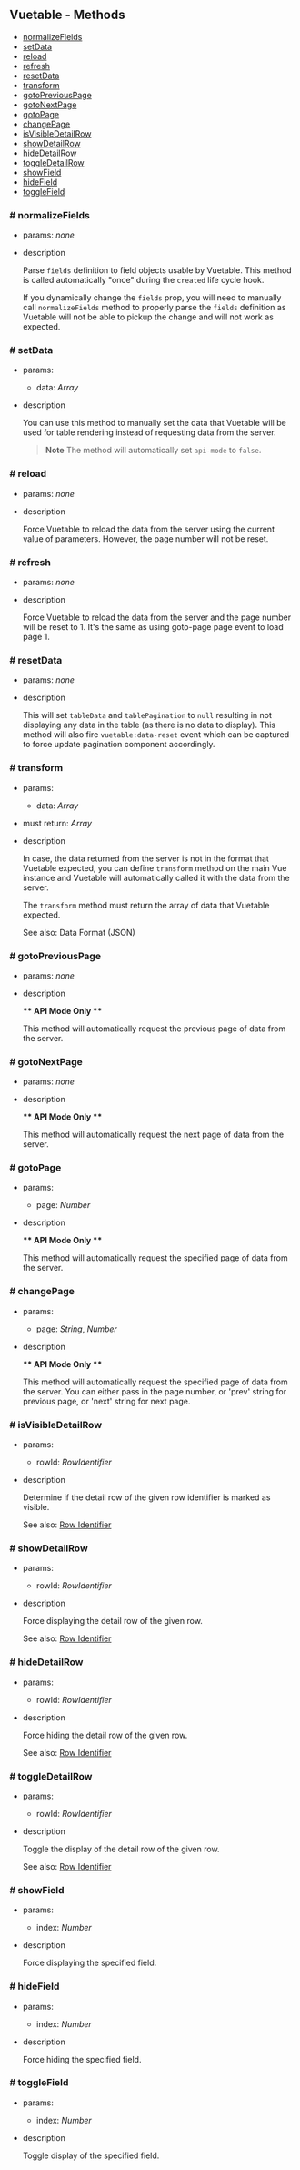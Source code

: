 ## Vuetable - Methods

- [normalizeFields](#-normalizeFields)
- [setData](#-setdata)
- [reload](#-reload)
- [refresh](#-refresh)
- [resetData](#-resetdata)
- [transform](#-transform)
- [gotoPreviousPage](#-gotopreviouspage)
- [gotoNextPage](#-gotonextpage)
- [gotoPage](#-gotopage)
- [changePage](#-changepage)
- [isVisibleDetailRow](#-isvisibledetailrow)
- [showDetailRow](#-showdetailrow)
- [hideDetailRow](#-hidedetailrow)
- [toggleDetailRow](#-toggledetailrow)
- [showField](#-showfield)
- [hideField](#-hidefield)
- [toggleField](#-togglefield)

### # normalizeFields
- params: _none_
- description

  Parse `fields` definition to field objects usable by Vuetable. This method is called automatically "once" during 
  the `created` life cycle hook. 

  If you dynamically change the `fields` prop, you will need to manually call `normalizeFields` method to properly 
  parse the `fields` definition as Vuetable will not be able to pickup the change and will not work as expected.

### # setData
- params: 
  - data: _Array_
- description

  You can use this method to manually set the data that Vuetable will be used for table rendering instead of requesting 
  data from the server.

  > __Note__
  > The method will automatically set `api-mode` to `false`.

### # reload
- params: _none_
- description

  Force Vuetable to reload the data from the server using the current value of parameters. However, the page number will not be reset.

### # refresh
- params: _none_
- description

  Force Vuetable to reload the data from the server and the page number will be reset to 1. It's the same as using goto-page page event to load page 1.

### # resetData
- params: _none_
- description

  This will set `tableData` and `tablePagination` to `null` resulting in not displaying any data in the table (as there is no data to display). This method will also fire `vuetable:data-reset` event which can be captured to force update pagination component accordingly.

### # transform
- params: 
  - data: _Array_
- must return: _Array_
- description

  In case, the data returned from the server is not in the format that Vuetable expected, you can define `transform` method on the main Vue instance
  and Vuetable will automatically called it with the data from the server.

  The `transform` method must return the array of data that Vuetable expected.

  See also: Data Format (JSON)

### # gotoPreviousPage
- params: _none_
- description

  __** API Mode Only **__

  This method will automatically request the previous page of data from the server.

### # gotoNextPage
- params: _none_
- description

  __** API Mode Only **__

  This method will automatically request the next page of data from the server.

### # gotoPage
- params: 
  - page: _Number_
- description

  __** API Mode Only **__

  This method will automatically request the specified page of data from the server.

### # changePage
- params:
  - page: _String_, _Number_
- description

  __** API Mode Only **__

  This method will automatically request the specified page of data from the server. You can either pass in the page number, or 'prev' string for previous page, or 'next' string for next page.

### # isVisibleDetailRow
- params: 
  - rowId: _RowIdentifier_
- description

  Determine if the detail row of the given row identifier is marked as visible.

  See also: [Row Identifier](Row-Identifier)

### # showDetailRow
- params: 
  - rowId: _RowIdentifier_
- description

  Force displaying the detail row of the given row.

  See also: [Row Identifier](Row-Identifier)

### # hideDetailRow
- params: 
  - rowId: _RowIdentifier_
- description

  Force hiding the detail row of the given row.

  See also: [Row Identifier](Row-Identifier)

### # toggleDetailRow
- params: 
  - rowId: _RowIdentifier_
- description

  Toggle the display of the detail row of the given row.

  See also: [Row Identifier](Row-Identifier)

### # showField
- params: 
  - index: _Number_
- description

  Force displaying the specified field.

### # hideField
- params: 
  - index: _Number_
- description

  Force hiding the specified field.

### # toggleField
- params: 
  - index: _Number_
- description

  Toggle display of the specified field.


